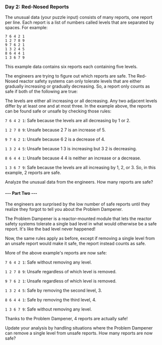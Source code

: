 ### Day 2: Red-Nosed Reports
The unusual data (your puzzle input) consists of many reports, one report per line. Each report is a list of numbers called levels that are separated by spaces. For example:

```
7 6 4 2 1
1 2 7 8 9
9 7 6 2 1
1 3 2 4 5
8 6 4 4 1
1 3 6 7 9
```
This example data contains six reports each containing five levels.

The engineers are trying to figure out which reports are safe. The Red-Nosed reactor safety systems can only tolerate levels that are either gradually increasing or gradually decreasing. So, a report only counts as safe if both of the following are true:

The levels are either all increasing or all decreasing.
Any two adjacent levels differ by at least one and at most three.
In the example above, the reports can be found safe or unsafe by checking those rules:

```7 6 4 2 1```: Safe because the levels are all decreasing by 1 or 2.

```1 2 7 8 9```: Unsafe because 2 7 is an increase of 5.

```9 7 6 2 1```: Unsafe because 6 2 is a decrease of 4.

```1 3 2 4 5```: Unsafe because 1 3 is increasing but 3 2 is decreasing.

```8 6 4 4 1```: Unsafe because 4 4 is neither an increase or a decrease.

```1 3 6 7 9```: Safe because the levels are all increasing by 1, 2, or 3.
So, in this example, 2 reports are safe.

Analyze the unusual data from the engineers. How many reports are safe?

#### --- Part Two ---
The engineers are surprised by the low number of safe reports until they realize they forgot to tell you about the Problem Dampener.

The Problem Dampener is a reactor-mounted module that lets the reactor safety systems tolerate a single bad level in what would otherwise be a safe report. It's like the bad level never happened!

Now, the same rules apply as before, except if removing a single level from an unsafe report would make it safe, the report instead counts as safe.

More of the above example's reports are now safe:

```7 6 4 2 1```: Safe without removing any level.

```1 2 7 8 9```: Unsafe regardless of which level is removed.

```9 7 6 2 1```: Unsafe regardless of which level is removed.

```1 3 2 4 5```: Safe by removing the second level, 3.

```8 6 4 4 1```: Safe by removing the third level, 4.

```1 3 6 7 9```: Safe without removing any level.

Thanks to the Problem Dampener, 4 reports are actually safe!

Update your analysis by handling situations where the Problem Dampener can remove a single level from unsafe reports. How many reports are now safe?